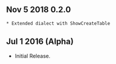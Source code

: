 ## Nov 5 2018 0.2.0
    * Extended dialect with ShowCreateTable

## Jul 1 2016 (Alpha)

  * Initial Release.
